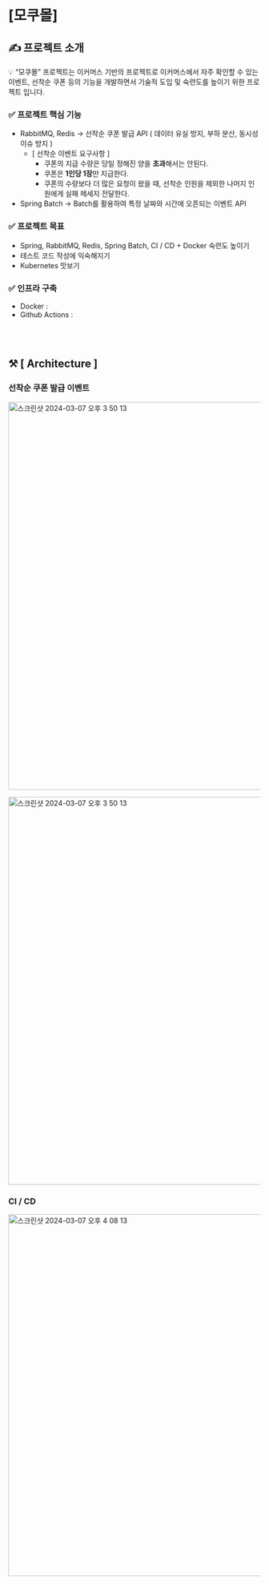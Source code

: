 # [모쿠몰]

## ✍️ 프로젝트 소개

<aside>
💡 “모쿠몰” 프로젝트는 이커머스 기반의 프로젝트로 이커머스에서 자주 확인할 수 있는 이벤트, 선착순 쿠폰 등의 기능을 개발하면서 기술적 도입 및 숙련도를 높이기 위한 프로젝트 입니다.
    
</br>

### ✅ 프로젝트 핵심 기능

- RabbitMQ, Redis → 선착순 쿠폰 발급 API ( 데이터 유실 방지, 부하 분산, 동시성 이슈 방지 )
    - [ 선착순 이벤트 요구사항 ]
        - 쿠폰의 지급 수량은 당일 정해진 양을 **초과**해서는 안된다.
        - 쿠폰은 **1인당 1장**만 지급한다.
        - 쿠폰의 수량보다 더 많은 요청이 왔을 때, 선착순 인원을 제외한 나머지 인원에게 실패 메세지 전달한다.
- Spring Batch → Batch를 활용하여 특정 날짜와 시간에 오픈되는 이벤트 API

### ✅ 프로젝트 목표

- Spring, RabbitMQ, Redis, Spring Batch, CI / CD + Docker 숙련도 높이기
- 테스트 코드 작성에 익숙해지기
- Kubernetes 맛보기

### ✅ 인프라 구축

- Docker :
- Github Actions :
</aside>

</br></br>

## ⚒️ [ Architecture ]
### 선착순 쿠폰 발급 이벤트
<img width="775" alt="스크린샷 2024-03-07 오후 3 50 13" src="https://github.com/CloudTeam4/Ecommerce/assets/68779402/20f2357e-2e8a-40dd-9ab4-184f808d960e"> </br>

<img width="775" alt="스크린샷 2024-03-07 오후 3 50 13" src="https://github.com/CloudTeam4/Ecommerce/assets/77678677/ab8171e0-b4f2-4efc-bc83-ef46c6354a6d"></br>


### CI / CD
<img width="723" alt="스크린샷 2024-03-07 오후 4 08 13" src="https://github.com/CloudTeam4/Ecommerce/assets/68779402/4cec0f7a-21bb-458a-af07-ec727fb06504">
